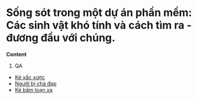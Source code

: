 # Sống sót trong một dự án phần mềm: Các sinh vật khó tính và cách tìm ra - đương đầu với chúng.

**Content**

1. QA
  * [Kẻ xấc xược](/QA_ke_xac_xuoc)
  * [Người bị chà đạp](/QA_nguoi_bi_cha_dap)
  * [Kẻ bấm loạn xạ](/QA_ke_bam_loan_xa)